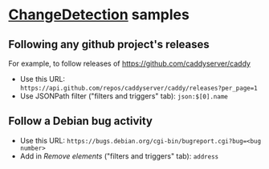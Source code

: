 # [ChangeDetection](https://github.com/dgtlmoon/changedetection.io) samples

## Following any github project's releases

For example, to follow releases of <https://github.com/caddyserver/caddy>

- Use this URL: `https://api.github.com/repos/caddyserver/caddy/releases?per_page=1`
- Use JSONPath filter ("filters and triggers" tab): `json:$[0].name`

## Follow a Debian bug activity

- Use this URL: `https://bugs.debian.org/cgi-bin/bugreport.cgi?bug=<bug number>`
- Add in *Remove elements* ("filters and triggers" tab): `address`
